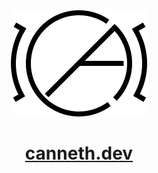 <div align='center'><img src='/public/logo.svg'/></div>
<h1 align='center'><a href='https://canneth.dev' rel='noreferrer'>canneth.dev</a></h1>
